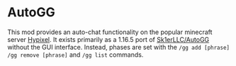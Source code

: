 # AutoGG
This mod provides an auto-chat functionality on the popular minecraft server [Hypixel](https://hypixel.net/). It exists primarily as a 1.16.5 port of [Sk1erLLC/AutoGG](https://github.com/Sk1erLLC/AutoGG) without the GUI interface. Instead, phases are set with the `/gg add [phrase]` `/gg remove [phrase]` and `/gg list` commands.
